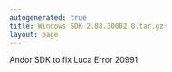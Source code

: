 ```yaml
---
autogenerated: true
title: Windows SDK 2.88.30002.0.tar.gz
layout: page
---
```


Andor SDK to fix Luca Error 20991
